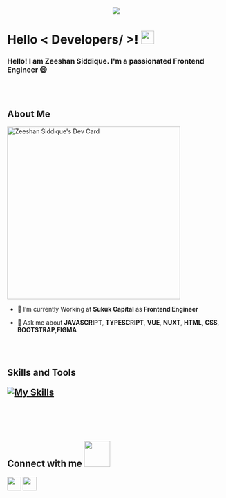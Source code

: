 <div align="center">
    <img src="https://lh3.googleusercontent.com/d/1W55c1p9QsftMSj-4ch3PBDPFYYswrfBC?authuser=0" />
</div>

<h1> Hello < Developers/ >! <img src = "https://raw.githubusercontent.com/MartinHeinz/MartinHeinz/master/wave.gif" width="30"> </h1>
<p align='center'>
</p>

### Hello! I am Zeeshan Siddique. I'm a passionated Frontend Engineer :smile:

<br>
<br>

<h2> About Me</h2>

<a href="https://app.daily.dev/zeeshansiddique980"><img src="https://api.daily.dev/devcards/5609126511cd40a584459bb0102313b6.png?r=i0p" width="400" alt="Zeeshan Siddique's Dev Card"/></a>

- 🔭 I’m currently Working at <b>Sukuk Capital</b> as <b>Frontend Engineer</b>

- 💬 Ask me about **JAVASCRIPT**, **TYPESCRIPT**, **VUE**, **NUXT**, **HTML**, **CSS**, **BOOTSTRAP**,**FIGMA**

<br>
<br>

<h2> Skills and Tools 

[![My Skills](https://skillicons.dev/icons?i=vue,nuxtjs,vite,js,ts,html,css,sass,tailwind,bootstrap,webpack,figma,git,vscode&perline=8)](https://github.com/zee-shan000)

<br>
<br>

<h2> Connect with me <img src='https://raw.githubusercontent.com/ShahriarShafin/ShahriarShafin/main/Assets/handshake.gif' width="60"> </h2>
<a href = 'https://www.linkedin.com/in/zeeshan-siddique-980/'> <img width = '32px' align= 'center' src="https://raw.githubusercontent.com/rahulbanerjee26/githubAboutMeGenerator/main/icons/linked-in-alt.svg"/></a>
<a href = 'https://twitter.com/Zeeshan64957023'> <img width = '32px' align= 'center' src="https://raw.githubusercontent.com/rahulbanerjee26/githubAboutMeGenerator/main/icons/twitter.svg"/></a>
